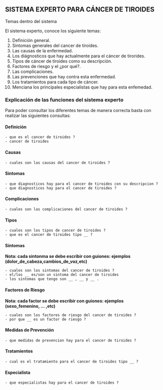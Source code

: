 ## SISTEMA EXPERTO PARA CÁNCER DE TIROIDES


Temas dentro del sistema
   
El sistema experto, conoce los siguiente temas:

1. Definición general.
2. Sintomas generales del cancer de tiroides.
3. Las causas de la enfermedad.
4. Los diágnosticos que hay actualmente para el cáncer de tirorides.
5. Tipos de cáncer de tiroides como su descripción.
6. Factores de riesgo y el ¿por qué?.
7. Las complicaciones.
8. Las prevenciones que hay contra esta enfermedad.
9. Los tratamientos para cada tipo de cáncer.
10. Menciana los principales especialistas que hay para esta enfemedad.


### Explicación  de las funciones del sistema experto

Para poder consultar los diferentes temas de manera correcta basta con realizar las siguientes consultas:


#### Definición

    - que es el cancer de tiroides ?
    - cancer de tiroides

#### Causas

    - cuales son las causas del cancer de tiroides ?

#### Sintomas

    - que diagnosticos hay para el cancer de tiroides con su descripcion ?
    - que diagnosticos hay para el cancer de tiroides ? 

#### Complicaciones

    - cuales son las complicaciones del cancer de tiroides ? 

#### Tipos

    - cuales son los tipos de cancer de tiroides ?
    - que es el cancer de tiroides tipo __ ?

#### Síntomas

**Nota: cada sintonma se debe escribir con guiones: ejemplos (dolor_de_cabeza,cambios_de_voz,etc)**

    - cuales son los sintomas del cancer de tiroides ?
    - el/los __ es/son un sintoma del cancer de tiroides
    - los sintomas que tengo son __ , __ y __ .


#### Factores de Riesgo

**Nota: cada factor se debe escribir con guiones: ejemplos (sexo_femenino, ... ,etc)**

    
    - cuales son los factores de riesgo del cancer de tiroides ?
    - por que __ es un factor de riesgo ?

#### Medidas de Prevención

    - que medidas de prevencion hay para el cancer de tiroides ?

#### Tratamientos

    - cual es el tratamiento para el cancer de tiroides tipo __ ?
    
#### Especialista

    - que especialistas hay para el cancer de tiroides ?




